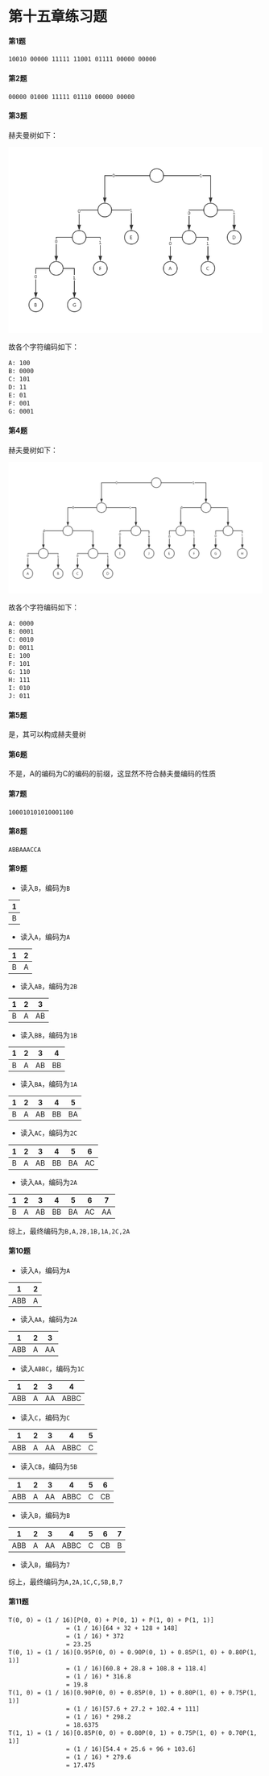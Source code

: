 # 第十五章练习题

#### 第1题

```
10010 00000 11111 11001 01111 00000 00000
```

#### 第2题

```
00000 01000 11111 01110 00000 00000
```

#### 第3题

赫夫曼树如下：

<img src="img/1.png" />

故各个字符编码如下：

```
A: 100
B: 0000
C: 101
D: 11
E: 01
F: 001
G: 0001
```

#### 第4题

赫夫曼树如下：

<img src="img/2.png" />

故各个字符编码如下：

```
A: 0000
B: 0001
C: 0010
D: 0011
E: 100
F: 101
G: 110
H: 111
I: 010
J: 011
```

#### 第5题

是，其可以构成赫夫曼树

#### 第6题

不是，A的编码为C的编码的前缀，这显然不符合赫夫曼编码的性质

#### 第7题

```
100010101010001100
```

#### 第8题

```
ABBAAACCA
```

#### 第9题

+ 读入`B`，编码为`B`

| 1    |
| ---- |
| B    |

+ 读入`A`，编码为`A`

| 1    | 2    |
| ---- | ---- |
| B    | A    |

+ 读入`AB`，编码为`2B`

| 1    | 2    | 3    |
| ---- | ---- | ---- |
| B    | A    | AB   |

+ 读入`BB`，编码为`1B`

| 1    | 2    | 3    | 4    |
| ---- | ---- | ---- | ---- |
| B    | A    | AB   | BB   |

+ 读入`BA`，编码为`1A`

| 1    | 2    | 3    | 4    | 5    |
| ---- | ---- | ---- | ---- | ---- |
| B    | A    | AB   | BB   | BA   |

+ 读入`AC`，编码为`2C`

| 1    | 2    | 3    | 4    | 5    | 6    |
| ---- | ---- | ---- | ---- | ---- | ---- |
| B    | A    | AB   | BB   | BA   | AC   |

+ 读入`AA`，编码为`2A`

| 1    | 2    | 3    | 4    | 5    | 6    | 7    |
| ---- | ---- | ---- | ---- | ---- | ---- | ---- |
| B    | A    | AB   | BB   | BA   | AC   | AA   |

综上，最终编码为`B,A,2B,1B,1A,2C,2A`

#### 第10题

+ 读入`A`，编码为`A`

| 1    | 2    |
| ---- | ---- |
| ABB  | A    |

+ 读入`AA`，编码为`2A`

| 1    | 2    | 3    |
| ---- | ---- | ---- |
| ABB  | A    | AA   |

+ 读入`ABBC`，编码为`1C`

| 1    | 2    | 3    | 4    |
| ---- | ---- | ---- | ---- |
| ABB  | A    | AA   | ABBC |

+ 读入`C`，编码为`C`

| 1    | 2    | 3    | 4    | 5    |
| ---- | ---- | ---- | ---- | ---- |
| ABB  | A    | AA   | ABBC | C    |

+ 读入`CB`，编码为`5B`

| 1    | 2    | 3    | 4    | 5    | 6    |
| ---- | ---- | ---- | ---- | ---- | ---- |
| ABB  | A    | AA   | ABBC | C    | CB   |

+ 读入`B`，编码为`B`

| 1    | 2    | 3    | 4    | 5    | 6    | 7    |
| ---- | ---- | ---- | ---- | ---- | ---- | ---- |
| ABB  | A    | AA   | ABBC | C    | CB   | B    |

+ 读入`B`，编码为`7`

综上，最终编码为`A,2A,1C,C,5B,B,7`

#### 第11题

```
T(0, 0)	= (1 / 16)[P(0, 0) + P(0, 1) + P(1, 0) + P(1, 1)]
				= (1 / 16)[64 + 32 + 128 + 148]
				= (1 / 16) * 372
				= 23.25
T(0, 1)	= (1 / 16)[0.95P(0, 0) + 0.90P(0, 1) + 0.85P(1, 0) + 0.80P(1, 1)]
				= (1 / 16)[60.8 + 28.8 + 108.8 + 118.4]
				= (1 / 16) * 316.8
				= 19.8
T(1, 0)	= (1 / 16)[0.90P(0, 0) + 0.85P(0, 1) + 0.80P(1, 0) + 0.75P(1, 1)]
				= (1 / 16)[57.6 + 27.2 + 102.4 + 111]
				= (1 / 16) * 298.2
				= 18.6375
T(1, 1)	= (1 / 16)[0.85P(0, 0) + 0.80P(0, 1) + 0.75P(1, 0) + 0.70P(1, 1)]
				= (1 / 16)[54.4 + 25.6 + 96 + 103.6]
				= (1 / 16) * 279.6
				= 17.475
```

